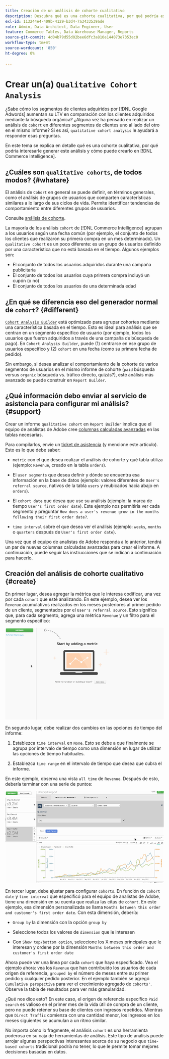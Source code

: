 ```yaml
---
title: Creación de un análisis de cohorte cualitativo
description: Descubra qué es una cohorte cualitativa, por qué podría estar interesado en crear este análisis y cómo puede crearlo en Commerce Intelligence.
exl-id: 113244e4-409b-4129-b3d4-7a3433539ade
role: Admin, Data Architect, Data Engineer, User
feature: Commerce Tables, Data Warehouse Manager, Reports
source-git-commit: 4d04b79d55d02bee6dfc3a810e144073e7353ec0
workflow-type: tm+mt
source-wordcount: '850'
ht-degree: 0%

---
```


# Crear un(a) `Qualitative Cohort Analysis`

¿Sabe cómo los segmentos de clientes adquiridos por [!DNL Google Adwords] aumentan su LTV en comparación con los clientes adquiridos mediante la búsqueda orgánica? ¿Alguna vez ha pensado en realizar un análisis de `cohort` en diferentes segmentos de clientes uno al lado del otro en el mismo informe? Si es así, `qualitative cohort analysis` le ayudará a responder esas preguntas.

En este tema se explica en detalle qué es una cohorte cualitativa, por qué podría interesarle generar este análisis y cómo puede crearlo en [!DNL Commerce Intelligence].

## ¿Cuáles son `qualitative cohorts`, de todos modos? {#whatare}

El análisis de `Cohort` en general se puede definir, en términos generales, como el análisis de grupos de usuarios que comparten características similares a lo largo de sus ciclos de vida. Permite identificar tendencias de comportamiento entre diferentes grupos de usuarios.

Consulte [análisis de cohorte](https://www.cohortanalysis.com/).

La mayoría de los análisis `cohort` de [!DNL Commerce Intelligence] agrupan a los usuarios según una fecha común (por ejemplo, el conjunto de todos los clientes que realizaron su primera compra en un mes determinado). Un `qualitative cohort` es un poco diferente: es un grupo de usuarios definido por una característica que no está basada en el tiempo. Algunos ejemplos son:

* El conjunto de todos los usuarios adquiridos durante una campaña publicitaria
* El conjunto de todos los usuarios cuya primera compra incluyó un cupón (o no)
* El conjunto de todos los usuarios de una determinada edad

## ¿En qué se diferencia eso del generador normal de `cohort`? {#different}

[`Cohort Analysis Builder`](../dev-reports/cohort-rpt-bldr.md) está optimizado para agrupar cohortes mediante una característica basada en el tiempo. Esto es ideal para análisis que se centran en un segmento específico de usuario (por ejemplo, todos los usuarios que fueron adquiridos a través de una campaña de búsqueda de pago). En `Cohort Analysis Builder`, puede (1) centrarse en ese grupo de usuarios específico y (2) `cohort` en una fecha (como su primera fecha de pedido).

Sin embargo, si desea analizar el comportamiento de la cohorte de varios segmentos de usuarios en el mismo informe de cohorte (`paid` búsqueda versus `organic` búsqueda vs. tráfico directo, quizás?), este análisis más avanzado se puede construir en `Report Builder`.

## ¿Qué información debo enviar al servicio de asistencia para configurar mi análisis? {#support}

Crear un informe `qualitative cohort` en `Report Builder` implica que el equipo de analistas de Adobe cree [columnas calculadas avanzadas](../data-warehouse-mgr/creating-calculated-columns.md) en las tablas necesarias.

Para compilarlos, envíe un [ticket de asistencia](https://experienceleague.adobe.com/docs/commerce-knowledge-base/kb/troubleshooting/miscellaneous/mbi-service-policies.html) (y mencione este artículo). Esto es lo que debe saber:

* `metric` con el que desea realizar el análisis de cohorte y qué tabla utiliza (ejemplo: `Revenue`, creado en la tabla `orders`).

* El `user segments` que desea definir y dónde se encuentra esa información en la base de datos (ejemplo: valores diferentes de `User's referral source`, nativos de la tabla `users` y reubicados hacia abajo en `orders`).

* El `cohort date` que desea que use su análisis (ejemplo: la marca de tiempo `User's first order date`). Este ejemplo nos permitiría ver cada segmento y preguntar `How does a user's revenue grow in the months following their first order date?`.

* `time interval` sobre el que desea ver el análisis (ejemplo: `weeks`, `months` o `quarters` después de `User's first order date`).

Una vez que el equipo de analistas de Adobe responda a lo anterior, tendrá un par de nuevas columnas calculadas avanzadas para crear el informe. A continuación, puede seguir las instrucciones que se indican a continuación para hacerlo.

## Creación del análisis de cohorte cualitativo {#create}

En primer lugar, desea agregar la métrica que le interesa codificar, una vez por cada `cohort` que esté analizando. En este ejemplo, desea ver los `Revenue` acumulativos realizados en los meses posteriores al primer pedido de un cliente, segmentados por el `User's referral source`. Esto significa que, para cada segmento, agrega una métrica `Revenue` y un filtro para el segmento específico:

![Demostración animada de la creación de un análisis de cohorte cualitativo](../../assets/qualcohort1.gif)

En segundo lugar, debe realizar dos cambios en las opciones de tiempo del informe:

1. Establezca `time interval` en `None`. Esto se debe a que finalmente se agrupa por intervalo de tiempo como una dimensión en lugar de utilizar las opciones de tiempo habituales.

1. Establezca `time range` en el intervalo de tiempo que desea que cubra el informe.

En este ejemplo, observa una vista `all time` de `Revenue`. Después de esto, debería terminar con una serie de puntos:

![Demostración animada de las opciones de análisis y agrupación de cohortes](../../assets/qualcohort2.gif)

En tercer lugar, debe ajustar para configurar `cohorts`. En función de `cohort date` y `time interval` que especificó para el equipo de analistas de Adobe, tiene una dimensión en su cuenta que realiza las citas de `cohort`. En este ejemplo, esa dimensión personalizada se llama `Months between this order and customer's first order date`. Con esta dimensión, debería:

* `Group by` la dimensión con la opción `group by`

* Seleccione todos los valores de `dimension` que le interesen

* Con `Show top/bottom option`, seleccione los X meses principales que le interesan y ordene por la dimensión `Months between this order and customer's first order date`

Ahora puede ver una línea por cada `cohort` que haya especificado. Vea el ejemplo ahora: vea los `Revenue` que han contribuido los usuarios de cada origen de referencia, `grouped by` el número de meses entre su primer pedido y cualquier pedido posterior. En el ejemplo también se agregó `Cumulative perspective` para ver el crecimiento agregado de `cohorts'`. Observe la tabla de resultados para ver más granularidad.

¿Qué nos dice esto? En este caso, el origen de referencia específico `Paid search` es valioso en el primer mes de la vida útil de compra de un cliente, pero no puede retener su base de clientes con ingresos repetidos. Mientras que `Direct Traffic` comienza con una cantidad menor, los ingresos en los meses siguientes se acumulan a un ritmo similar.

No importa cómo lo fragmente, el análisis `cohort` es una herramienta poderosa en su caja de herramientas de análisis. Este tipo de análisis puede arrojar algunas perspectivas interesantes acerca de su negocio que `time-based cohorts` tradicional podría no tener, lo que le permite tomar mejores decisiones basadas en datos.
